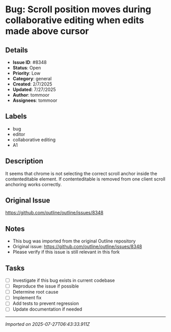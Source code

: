 # Bug: Scroll position moves during collaborative editing when edits made above cursor

## Details
- **Issue ID**: #8348
- **Status**: Open
- **Priority**: Low
- **Category**: general
- **Created**: 2/7/2025
- **Updated**: 7/27/2025
- **Author**: tommoor
- **Assignees**: tommoor

## Labels
- bug
- editor
- collaborative editing
- A1

## Description
It seems that chrome is not selecting the correct scroll anchor inside the contenteditable element. If contenteditable is removed from one client scroll anchoring works correctly.

## Original Issue
https://github.com/outline/outline/issues/8348

## Notes
- This bug was imported from the original Outline repository
- Original issue: https://github.com/outline/outline/issues/8348
- Please verify if this issue is still relevant in this fork

## Tasks
- [ ] Investigate if this bug exists in current codebase
- [ ] Reproduce the issue if possible
- [ ] Determine root cause
- [ ] Implement fix
- [ ] Add tests to prevent regression
- [ ] Update documentation if needed

---
*Imported on 2025-07-27T06:43:33.911Z*
